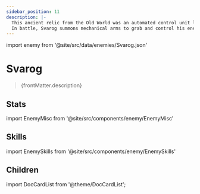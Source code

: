 ```yaml
---
sidebar_position: 11
description: |-
  This ancient relic from the Old World was an automated control unit left behind during the times of the Geomarrow Development Group. Unlike other mindless machines that could only receive instructions, Svarog is capable of complex thoughts.
  In battle, Svarog summons mechanical arms to grab and control his enemies, delivering devastating attacks.
---
```


import enemy from '@site/src/data/enemies/Svarog.json'

# Svarog
<blockquote>{frontMatter.description}</blockquote>

## Stats

import EnemyMisc from '@site/src/components/enemy/EnemyMisc'

<EnemyMisc enemy={enemy} variant={0} />

## Skills

import EnemySkills from '@site/src/components/enemy/EnemySkills'

<EnemySkills enemy={enemy} variant={0} />

## Children

import DocCardList from '@theme/DocCardList';

<DocCardList />

